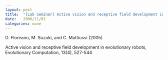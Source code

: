 ```yaml
---
layout: post
title:  "[Lab Seminar] Active vision and receptive field development in evolutionary robots"
date:   2006/11/01
categories: none
---
```






D. Floreano, M. Suzuki, and C. Mattiussi (2005)

Active vision and receptive field development in evolutionary robots, Evolutionary Computation, 13(4), 527-544



 


